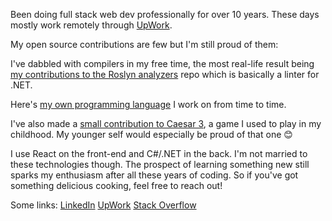 Been doing full stack web dev professionally for over 10 years. These days mostly work remotely through [UpWork](https://www.upwork.com/freelancers/~0105010563c7284e42).

My open source contributions are few but I'm still proud of them:

I've dabbled with compilers in my free time, the most real-life result being [my contributions to the Roslyn analyzers](https://github.com/dotnet/roslyn-analyzers/commits/main?author=tkharaishvili) repo which is basically a linter for .NET.

Here's [my own programming language](https://github.com/TKharaishvili/Ephemera) I work on from time to time.

I've also made a [small contribution to Caesar 3](https://github.com/Keriew/augustus/commits/master?author=tkharaishvili), a game I used to play in my childhood. My younger self would especially be proud of that one 😊

I use React on the front-end and C#/.NET in the back. I'm not married to these technologies though. The prospect of learning something new still sparks my enthusiasm after all these years of coding. So if you've got something delicious cooking, feel free to reach out!

Some links:
[LinkedIn](https://www.linkedin.com/in/tornike-kharaishvili-04b4b91b3/)
[UpWork](https://www.upwork.com/freelancers/~0105010563c7284e42)
[Stack Overflow](https://stackoverflow.com/users/1936841/tkharaishvili)
